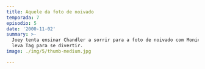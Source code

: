 ```yaml
---
title: Aquele da foto de noivado
temporada: 7
episodio: 5
date: '2000-11-02'
summary: >-
  Joey tenta ensinar Chandler a sorrir para a foto de noivado com Monica. Joey
  leva Tag para se divertir.
image: ./img/5/thumb-medium.jpg

---
```

